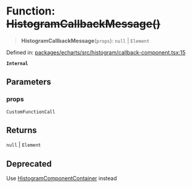 # Function: ~~HistogramCallbackMessage()~~

> **HistogramCallbackMessage**(`props`): `null` \| `Element`

Defined in: [packages/echarts/src/histogram/callback-component.tsx:15](https://github.com/GeoDaCenter/openassistant/blob/994a31d776db171047aa7cd650eb798b5317f644/packages/echarts/src/histogram/callback-component.tsx#L15)

**`Internal`**

## Parameters

### props

`CustomFunctionCall`

## Returns

`null` \| `Element`

## Deprecated

Use [HistogramComponentContainer](HistogramComponentContainer.md) instead
